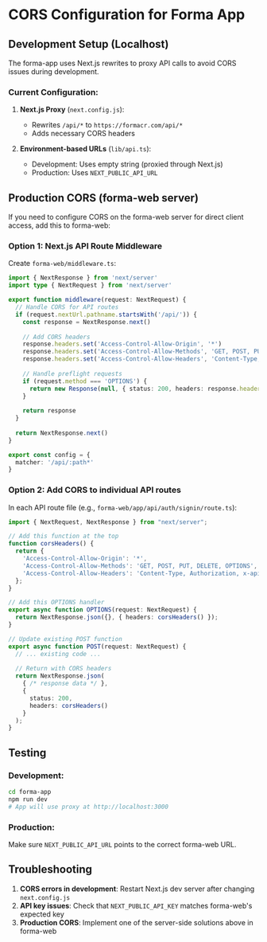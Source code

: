 # CORS Configuration for Forma App

## Development Setup (Localhost)

The forma-app uses Next.js rewrites to proxy API calls to avoid CORS issues during development.

### Current Configuration:

1. **Next.js Proxy** (`next.config.js`):
   - Rewrites `/api/*` to `https://formacr.com/api/*`
   - Adds necessary CORS headers

2. **Environment-based URLs** (`lib/api.ts`):
   - Development: Uses empty string (proxied through Next.js)
   - Production: Uses `NEXT_PUBLIC_API_URL`

## Production CORS (forma-web server)

If you need to configure CORS on the forma-web server for direct client access, add this to forma-web:

### Option 1: Next.js API Route Middleware

Create `forma-web/middleware.ts`:

```typescript
import { NextResponse } from 'next/server'
import type { NextRequest } from 'next/server'

export function middleware(request: NextRequest) {
  // Handle CORS for API routes
  if (request.nextUrl.pathname.startsWith('/api/')) {
    const response = NextResponse.next()
    
    // Add CORS headers
    response.headers.set('Access-Control-Allow-Origin', '*')
    response.headers.set('Access-Control-Allow-Methods', 'GET, POST, PUT, DELETE, OPTIONS')
    response.headers.set('Access-Control-Allow-Headers', 'Content-Type, Authorization, x-api-key')
    
    // Handle preflight requests
    if (request.method === 'OPTIONS') {
      return new Response(null, { status: 200, headers: response.headers })
    }
    
    return response
  }
  
  return NextResponse.next()
}

export const config = {
  matcher: '/api/:path*'
}
```

### Option 2: Add CORS to individual API routes

In each API route file (e.g., `forma-web/app/api/auth/signin/route.ts`):

```typescript
import { NextRequest, NextResponse } from "next/server";

// Add this function at the top
function corsHeaders() {
  return {
    'Access-Control-Allow-Origin': '*',
    'Access-Control-Allow-Methods': 'GET, POST, PUT, DELETE, OPTIONS',
    'Access-Control-Allow-Headers': 'Content-Type, Authorization, x-api-key',
  };
}

// Add this OPTIONS handler
export async function OPTIONS(request: NextRequest) {
  return NextResponse.json({}, { headers: corsHeaders() });
}

// Update existing POST function
export async function POST(request: NextRequest) {
  // ... existing code ...
  
  // Return with CORS headers
  return NextResponse.json(
    { /* response data */ },
    { 
      status: 200,
      headers: corsHeaders()
    }
  );
}
```

## Testing

### Development:
```bash
cd forma-app
npm run dev
# App will use proxy at http://localhost:3000
```

### Production:
Make sure `NEXT_PUBLIC_API_URL` points to the correct forma-web URL.

## Troubleshooting

1. **CORS errors in development**: Restart Next.js dev server after changing `next.config.js`
2. **API key issues**: Check that `NEXT_PUBLIC_API_KEY` matches forma-web's expected key
3. **Production CORS**: Implement one of the server-side solutions above in forma-web